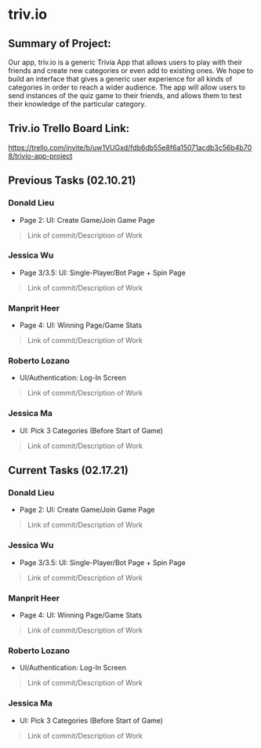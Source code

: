 # triv.io

## Summary of Project: 
Our app, triv.io is a generic Trivia App that allows users to play with their friends and create new categories or even add to existing ones. We hope to build an interface that gives a generic user experience for all kinds of categories in order to reach a wider audience. The app will allow users to send instances of the quiz game to their friends, and allows them to test their knowledge of the particular category.

## Triv.io Trello Board Link: 
https://trello.com/invite/b/uw1VUGxd/fdb6db55e8f6a15071acdb3c56b4b708/trivio-app-project

## Previous Tasks (02.10.21)

### Donald Lieu
* Page 2: UI: Create Game/Join Game Page
>Link of commit/Description of Work
### Jessica Wu 
* Page 3/3.5: UI: Single-Player/Bot Page + Spin Page
>Link of commit/Description of Work
### Manprit Heer
* Page 4: UI: Winning Page/Game Stats
>Link of commit/Description of Work
### Roberto Lozano
* UI/Authentication: Log-In Screen
>Link of commit/Description of Work
### Jessica Ma
* UI: Pick 3 Categories (Before Start of Game)
>Link of commit/Description of Work


## **Current Tasks** (02.17.21)

### Donald Lieu
* Page 2: UI: Create Game/Join Game Page
>Link of commit/Description of Work
### Jessica Wu 
* Page 3/3.5: UI: Single-Player/Bot Page + Spin Page
>Link of commit/Description of Work
### Manprit Heer
* Page 4: UI: Winning Page/Game Stats
>Link of commit/Description of Work
### Roberto Lozano
* UI/Authentication: Log-In Screen
>Link of commit/Description of Work
### Jessica Ma
* UI: Pick 3 Categories (Before Start of Game)
>Link of commit/Description of Work
